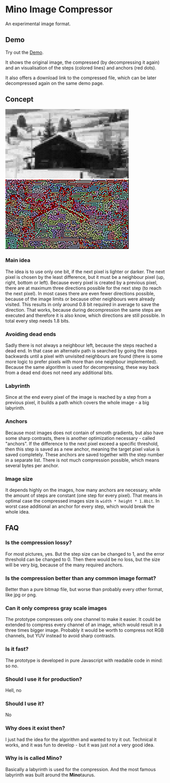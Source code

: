# Mino Image Compressor

An experimental image format. 

## Demo

Try out the [Demo](https://dplate.github.io/mino).

It shows the original image, the compressed (by decompressing it again) and an visualisation of the steps (colored lines) and anchors (red dots).

It also offers a download link to the compressed file, which can be later decompressed again on the same demo page.

## Concept

![Source](./assets/house.png)
![Source](./assets/labyrinth.png)

### Main idea

The idea is to use only one bit, if the next pixel is lighter or darker. The next pixel is chosen by the least difference, but it must be a neighbour pixel (up, right, bottom or left). Because every pixel is created by a previous pixel, there are at maximum three directions possible for the next step (to reach the next pixel). In most cases there are even fewer directions possible, because of the image limits or because other neighbours were already visited. This results in only around 0.8 bit required in average to save the direction. That works, because during decompression the same steps are executed and therefore it is also know, which directions are still possible. In total every step needs 1.8 bits.

### Avoiding dead ends

Sadly there is not always a neighbour left, because the steps reached a dead end. In that case an alternativ path is searched by going the steps backwards until a pixel with unvisited neighbours are found (there is some more logic to prefer pixels with more than one neighbour implemented). Because the same algorithm is used for decompressing, these way back from a dead end does not need any additional bits.

### Labyrinth

Since at the end every pixel of the image is reached by a step from a previous pixel, it builds a path which covers the whole image - a big labyrinth.

### Anchors

Because most images does not contain of smooth gradients, but also have some sharp contrasts, there is another optimization necessary - called "anchors". If the difference to the next pixel exceed a specific threshold, then this step is saved as a new anchor, meaning the target pixel value is saved completely. These anchors are saved together with the step number in a separate list. There is not much compression possible, which means several bytes per anchor. 

### Image size

It depends highly on the images, how many anchors are necessary, while the amount of steps are constant (one step for every pixel). That means in optimal case the compressed images size is `width * height * 1.8bit`. In worst case additional an anchor for every step, which would break the whole idea.

## FAQ

### Is the compression lossy?

For most pictures, yes. But the step size can be changed to 1, and the error threshold can be changed to 0. Then there would be no loss, but the size will be very big, because of the many required anchors.

### Is the compression better than any common image format?

Better than a pure bitmap file, but worse than probably every other format, like jpg or png.

### Can it only compress gray scale images

The prototype compresses only one channel to make it easier. It could be extended to compress every channel of an image, which would result in a three times bigger image. Probably it would be worth to compress not RGB channels, but YUV instead to avoid sharp contrasts.

### Is it fast?

The prototype is developed in pure Javascript with readable code in mind: so no.

### Should I use it for production?

Hell, no

### Should I use it?

No

### Why does it exist then?

I just had the idea for the algorithm and wanted to try it out. Technical it works, and it was fun to develop - but it was just not a very good idea.

### Why is is called Mino?

Basically a labyrinth is used for the compression. And the most famous labyrinth was built around the **Mino**taurus.
